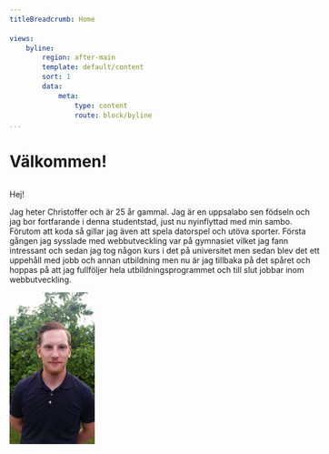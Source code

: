 ```yaml
---
titleBreadcrumb: Home

views:
    byline:
        region: after-main
        template: default/content
        sort: 1
        data:
            meta:
                type: content
                route: block/byline
...
```

Välkommen!
===============================
<div style="width: 550px; float:left; margin-right:10px;">
<p>
Hej!

Jag heter Christoffer och är 25 år gammal. Jag är en uppsalabo sen födseln och jag bor fortfarande i denna studentstad, just nu nyinflyttad med min sambo.
Förutom att koda så gillar jag även att spela datorspel och utöva sporter.
Första gången jag sysslade med webbutveckling var på gymnasiet vilket jag fann intressant och sedan jag tog någon kurs i det på universitet men sedan blev det ett uppehåll med jobb och annan utbildning men nu är jag tillbaka på det spåret och hoppas på att jag fullföljer hela utbildningsprogrammet och till slut jobbar inom webbutveckling.

</p>
</div>
<img src="../img/chr.jpg" alt="Bild på Christoffer" width="150" float="right" />
